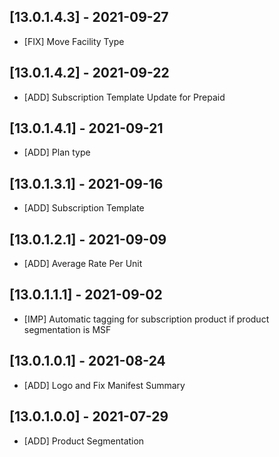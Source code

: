## [13.0.1.4.3] - 2021-09-27
- [FIX] Move Facility Type 

## [13.0.1.4.2] - 2021-09-22
- [ADD] Subscription Template Update for Prepaid

## [13.0.1.4.1] - 2021-09-21
- [ADD] Plan type

## [13.0.1.3.1] - 2021-09-16
- [ADD] Subscription Template

## [13.0.1.2.1] - 2021-09-09
- [ADD] Average Rate Per Unit

## [13.0.1.1.1] - 2021-09-02
- [IMP] Automatic tagging for subscription product if product segmentation is MSF

## [13.0.1.0.1] - 2021-08-24
- [ADD] Logo and Fix Manifest Summary

## [13.0.1.0.0] - 2021-07-29
- [ADD] Product Segmentation







